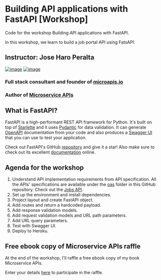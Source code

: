 # Building API applications with FastAPI [Workshop]

Code for the workshop Building API applications with FastAPI.

In this workshop, we learn to build a job portal API using FatsAPI.

## Instructor: Jose Haro Peralta

[![image](https://img.shields.io/badge/LinkedIn-0077B5?style=for-the-badge&logo=linkedin&logoColor=white)](https://www.linkedin.com/in/jose-haro-peralta/) [![image](	https://img.shields.io/badge/Twitter-1DA1F2?style=for-the-badge&logo=twitter&logoColor=white)](https://twitter.com/JoseHaroPeralta)

### Full stack consultant and founder of [microapis.io](https://microapis.io)

### Author of [Microservice APIs](https://www.manning.com/books/microservice-apis)

## What is FastAPI?
FastAPI is a high-performant REST API framework for Python. 
It's built on top of [Starlette](https://www.starlette.io/)
and it uses [Pydantic](https://pydantic-docs.helpmanual.io/) 
for data validation. It can generate [OpenAPI](https://www.openapis.org/) 
documentation from your code and also produces a [Swagger UI](https://editor.swagger.io/) 
that you can use to test your application.

Check out FastAPI's GitHub [repository](https://fastapi.tiangolo.com/)
and give it a star! Also make sure to check out its excellent [documentation](https://fastapi.tiangolo.com/)
online.

## Agenda for the workshop

1. Understand API implementation requirements from API specification.
   All the APIs' specifications are available under the [oas](https://github.com/abunuwas/fastapi-workshop/tree/master/oas)
   folder in this GitHub repository. Check out the [Jobs API](https://algorizm.stoplight.io/docs/fastapi-tutorial/f0da51f3c4043-py-jobs-api).
2. Set up the environment and install dependencies.
3. Project layout and create FastAPI object.
4. Add routes and return a hardcoded payload.
5. Add response validation models.
6. Add request validation models and URL path parameters.
7. Add URL query parameters.
8. Test with Swagger UI.
9. Deploy to Heroku.

## Free ebook copy of Microservice APIs raffle

At the end of the workshop, I'll raffle a free ebook copy of my book 
Microservice APIs.

Enter your details [here](https://woorise.com/miocroapis/microservice-apis-ebook)
to participate in the raffle.
